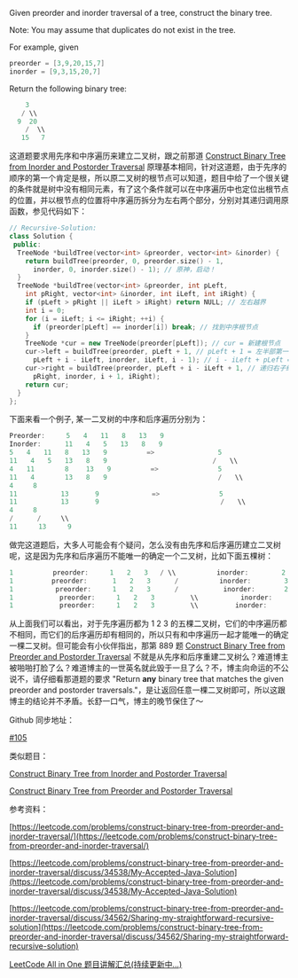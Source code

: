 Given preorder and inorder traversal of a tree, construct the binary tree.

Note: You may assume that duplicates do not exist in the tree.

For example, given

```cpp
preorder = [3,9,20,15,7]
inorder = [9,3,15,20,7]
```

Return the following binary tree:

```cpp
    3
   / \\
  9  20
    /  \\
   15   7
```

这道题要求用先序和中序遍历来建立二叉树，跟之前那道 [Construct Binary Tree from Inorder and Postorder Traversal](http://www.cnblogs.com/grandyang/p/4296193.html) 原理基本相同，针对这道题，由于先序的顺序的第一个肯定是根，所以原二叉树的根节点可以知道，题目中给了一个很关键的条件就是树中没有相同元素，有了这个条件就可以在中序遍历中也定位出根节点的位置，并以根节点的位置将中序遍历拆分为左右两个部分，分别对其递归调用原函数，参见代码如下：

```cpp
// Recursive-Solution:
class Solution {
 public:
  TreeNode *buildTree(vector<int> &preorder, vector<int> &inorder) {
    return buildTree(preorder, 0, preorder.size() - 1,
      inorder, 0, inorder.size() - 1); // 原神，启动！
  }
  TreeNode *buildTree(vector<int> &preorder, int pLeft,
    int pRight, vector<int> &inorder, int iLeft, int iRight) {
    if (pLeft > pRight || iLeft > iRight) return NULL; // 左右越界
    int i = 0;
    for (i = iLeft; i <= iRight; ++i) {
      if (preorder[pLeft] == inorder[i]) break; // 找到中序根节点
    }
    TreeNode *cur = new TreeNode(preorder[pLeft]); // cur = 新建根节点
    cur->left = buildTree(preorder, pLeft + 1, // pLeft + 1 = 左半部第一
      pLeft + i - iLeft, inorder, iLeft, i - 1); // i - iLeft + pLeft = 左半部最后一个
    cur->right = buildTree(preorder, pLeft + i - iLeft + 1, // 递归右子结点
      pRight, inorder, i + 1, iRight);
    return cur;
  }
};
```

下面来看一个例子, 某一二叉树的中序和后序遍历分别为：

```cpp
Preorder:　  　5　　4　　11　　8　　13　　9
Inorder:　　 　11　　4　　5　　13　　8　　9
5　　4　　11　　8　　13　　9　　　　　　=>　　　　　　　　　 5
11　　4　　5　　13　　8　　9　　　　　　　　　　　　　　　　/　　\\
4　　11　　 　　8　　 13　　9　　　　　　=>　　　　　　　　　5
11　　4　　　　 13　　8　　9　　 　　　　　　　　　　　　　  /　　\\
4　　　8
11　　　　 　　13　　　　9　　　　　　　　=>　　　　　　　　　5
11　　　　　　 13　　　　9　　　　 　　　　　　　　　　　　   /　　\\
4　　　8
/　　　 /     \\
11　　  13　　  9
```

做完这道题后，大多人可能会有个疑问，怎么没有由先序和后序遍历建立二叉树呢，这是因为先序和后序遍历不能唯一的确定一个二叉树，比如下面五棵树：

```cpp
1　　　　　　preorder:　　  1　　2　　3   / \\　　　　　  inorder:　　     2
1   　　　　preorder:　　   1　　2　　3      / 　　　　　 inorder:　　     3　　2　　1    2 　　　　     postorder: 　　3　　2　　1   / 3
1　　　　    preorder:　　  1　　2　　3      / 　　　　　  inorder:　　    2　　3　　1    2 　　　　　　postorder:　　3　　2　　1      \\       3
1　　　　     preorder:　　  1　　2　　3         \\ 　　　　   inorder:　　    1　　3　　2          2 　　　　 postorder:　　3　　2　　1         /       3
1　　　　     preorder:　　  1　　2　　3         \\ 　　　　　inorder:　　    1　　2　　3          2 　　　　 postorder:　　3　　2　　1            \\　　　　3　　1　　3 2    3　　  　　 postorder:　　 2　　3　　1
```

从上面我们可以看出，对于先序遍历都为 1 2 3 的五棵二叉树，它们的中序遍历都不相同，而它们的后序遍历却有相同的，所以只有和中序遍历一起才能唯一的确定一棵二叉树。但可能会有小伙伴指出，那第 889 题 [Construct Binary Tree from Preorder and Postorder Traversal](https://www.cnblogs.com/grandyang/p/10909191.html) 不就是从先序和后序重建二叉树么？难道博主被啪啪打脸了么？难道博主的一世英名就此毁于一旦了么？不，博主向命运的不公说不，请仔细看那道题的要求 "Return **any** binary tree that matches the given preorder and postorder traversals."，是让返回任意一棵二叉树即可，所以这跟博主的结论并不矛盾。长舒一口气，博主的晚节保住了～

Github 同步地址：

[#105](https://github.com/grandyang/leetcode/issues/105)

类似题目：

[Construct Binary Tree from Inorder and Postorder Traversal](http://www.cnblogs.com/grandyang/p/4296193.html)

[Construct Binary Tree from Preorder and Postorder Traversal](https://www.cnblogs.com/grandyang/p/10909191.html)

参考资料：

[https://leetcode.com/problems/construct-binary-tree-from-preorder-and-inorder-traversal/](https://leetcode.com/problems/construct-binary-tree-from-preorder-and-inorder-traversal/)

[https://leetcode.com/problems/construct-binary-tree-from-preorder-and-inorder-traversal/discuss/34538/My-Accepted-Java-Solution](https://leetcode.com/problems/construct-binary-tree-from-preorder-and-inorder-traversal/discuss/34538/My-Accepted-Java-Solution)

[https://leetcode.com/problems/construct-binary-tree-from-preorder-and-inorder-traversal/discuss/34562/Sharing-my-straightforward-recursive-solution](https://leetcode.com/problems/construct-binary-tree-from-preorder-and-inorder-traversal/discuss/34562/Sharing-my-straightforward-recursive-solution)

[LeetCode All in One 题目讲解汇总(持续更新中...)](http://www.cnblogs.com/grandyang/p/4606334.html)